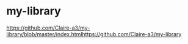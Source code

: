 # my-library
https://github.com/Claire-a3/my-library/blob/master/index.htmlhttps://github.com/Claire-a3/my-library
